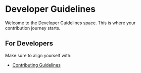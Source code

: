 # Developer Guidelines
Welcome to the Developer Guidelines space.
This is where your contribution journey starts.

## For Developers

Make sure to align yourself with:
- [Contributing Guidelines](./.github/CONTRIBUTING.md)

